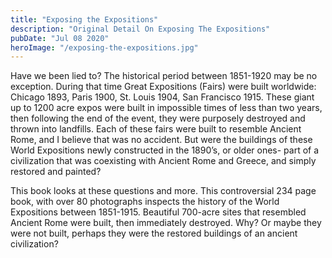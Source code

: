 ```yaml
---
title: "Exposing the Expositions"
description: "Original Detail On Exposing The Expositions"
pubDate: "Jul 08 2020"
heroImage: "/exposing-the-expositions.jpg"
---
```


Have we been lied to? The historical period between 1851-1920 may be no exception. During that time Great Expositions (Fairs) were built worldwide: Chicago 1893, Paris 1900, St. Louis 1904, San Francisco 1915. These giant up to 1200 acre expos were built in impossible times of less than two years, then following the end of the event, they were purposely destroyed and thrown into landfills. Each of these fairs were built to resemble Ancient Rome, and I believe that was no accident. But were the buildings of these World Expositions newly constructed in the 1890’s, or older ones- part of a civilization that was coexisting with Ancient Rome and Greece, and simply restored and painted?

This book looks at these questions and more. This controversial 234 page book, with over 80 photographs inspects the history of the World Expositions between 1851-1915. Beautiful 700-acre sites that resembled Ancient Rome were built, then immediately destroyed. Why? Or maybe they were not built, perhaps they were the restored buildings of an ancient civilization?

